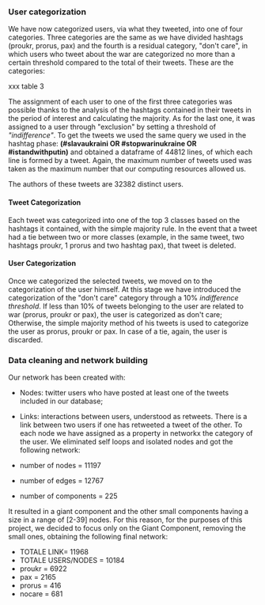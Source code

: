 ### User categorization
We have now categorized users, via what they tweeted, into one of four categories. Three categories are the same as we have divided hashtags (proukr, prorus, pax) and the fourth is a residual category, "don't care", in which users who tweet about the war are categorized no more than a certain threshold compared to the total of their tweets.
These are the categories:


xxx table 3

The assignment of each user to one of the first three categories was possible thanks to the analysis of the hashtags contained in their tweets in the period of interest and calculating the majority. As for the last one, it was assigned to a user through "exclusion" by setting a threshold of *"indifference"*.
To get the tweets we used the same query we used in the hashtag phase: **(#slavaukraini OR #stopwarinukraine OR #istandwithputin)** and obtained a dataframe of 44812 lines, of which each line is formed by a tweet. Again, the maximum number of tweets used was taken as the maximum number that our computing resources allowed us.

The authors of these tweets are 32382 distinct users.

#### Tweet Categorization
Each tweet was categorized into one of the top 3 classes based on the hashtags it contained, with the simple majority rule. 
In the event that a tweet had a tie between two or more classes (example, in the same tweet, two hashtags proukr, 1 prorus and two hashtag pax), that tweet is deleted.

#### User Categorization
Once we categorized the selected tweets, we moved on to the categorization of the user himself. 
At this stage we have introduced the categorization of the "don't care" category through a 10% *indifference threshold*. 
If less than 10% of tweets belonging to the user are related to war (prorus, proukr or pax), the user is categorized as don't care; 
Otherwise, the simple majority method of his tweets is used to categorize the user as prorus, proukr or pax. In case of a tie, again, the user is discarded. 

### Data cleaning and network building
Our network has been created with:
- Nodes: twitter users who have posted at least one of the tweets included in our database;
- Links: interactions between users, understood as retweets. There is a link between two users if one has retweeted a tweet of the other.
To each node we have assigned as a property in networkx the category of the user. We eliminated self loops and isolated nodes and got the following network:

- number of nodes = 11197
- number of edges = 12767
- number of components = 225

It resulted in a giant component and the other small components having a size in a range of [2-39] nodes.
For this reason, for the purposes of this project, we decided to focus only on the Giant Component, removing the small ones, obtaining the following final network: 

- TOTALE LINK= 11968
- TOTALE USERS/NODES = 10184
- proukr = 6922
- pax = 2165
- prorus = 416
- nocare = 681
